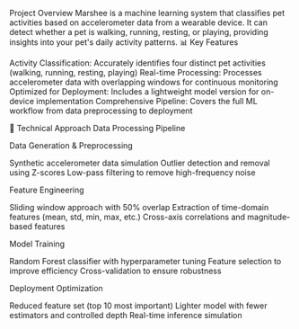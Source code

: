 Project Overview
Marshee is a machine learning system that classifies pet activities based on accelerometer data from a wearable device. It can detect whether a pet is walking, running, resting, or playing, providing insights into your pet's daily activity patterns.
📊 Key Features

Activity Classification: Accurately identifies four distinct pet activities (walking, running, resting, playing)
Real-time Processing: Processes accelerometer data with overlapping windows for continuous monitoring
Optimized for Deployment: Includes a lightweight model version for on-device implementation
Comprehensive Pipeline: Covers the full ML workflow from data preprocessing to deployment

🧠 Technical Approach
Data Processing Pipeline

Data Generation & Preprocessing

Synthetic accelerometer data simulation
Outlier detection and removal using Z-scores
Low-pass filtering to remove high-frequency noise


Feature Engineering

Sliding window approach with 50% overlap
Extraction of time-domain features (mean, std, min, max, etc.)
Cross-axis correlations and magnitude-based features


Model Training

Random Forest classifier with hyperparameter tuning
Feature selection to improve efficiency
Cross-validation to ensure robustness


Deployment Optimization

Reduced feature set (top 10 most important)
Lighter model with fewer estimators and controlled depth
Real-time inference simulation
